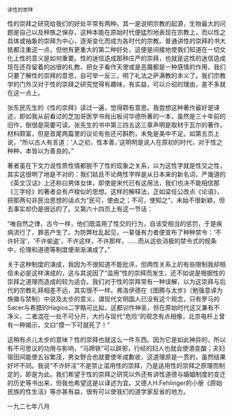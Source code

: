     读性的崇拜 

   性的崇拜之研究给我们的好处平常有两种。其一是说明宗教的起源，生物最大的问题是自己以及种族之保存，这种本能在原始时代便猛烈地表现在宗教上，而以性之具体或抽象的崇拜为中心，逐渐变化而成为各时代的宗教。普通讲性的崇拜的书大抵都注重这一点，但他有更重大的第二种好处，这便是间接地使我们知道在一切文化上性的意义是如何重要。性的迷信造成那种庄严的崇拜，也就是这性的迷信造成现在还存留着的凶很的礼教，把女子看作天使或是恶魔都是一种感情的作用，我们只要了解性的崇拜的意思，自可举一反三，明了礼法之萨满教的本义了。我们宗教学的门外汉对于性的崇拜之研究觉得有趣味，有实益，可以介绍的理由，差不多就在这一点上。

   张东民先生的《性的崇拜》读过一遍，觉得颇有意思。我尝想这种著作最好是译述，即如我从前看过的芝加哥医学书局出板诃华德所著的一本，虽然是三十年前的旧作，倒很是简要可读。张先生的书中第三四五这三章声明是取材于瓦尔的著作，材料颇富，但是首尾两篇里的议论有些还可斟酌，未免是美中不足。如第五页上说，“所以古人有言道：‘人之初，性本善，’这明明是说人在原初的时代，对于性之种种，本皆以为善良的。”

   著者虽在下文力说性质性情都脱不了性的现象之关系，以为这性字就是性交之性，其实这很明了地是不对的：我们姑且不论两性字样是从日本来的新名词，严幾道的《英文汉诂》上还称曰男体女体，即使是宋代已有这用法，我们也决不能相信那《三字经》的著者会有卢梭似的思想。这样的解释法，正如梁任公改点《论语》，把那两句非民治思想的话点为“民可，使由之；不可，使知之”，未始不很新颖，但去事实却仍是很远的了。又第六十四页上有这一节话：

   “唯自然之律，古今一样，他们既滥用了性交的行为，自该受相当的惩罚，于是疾病流行了，罪恶产生了。为防弊杜乱起见，一辈强有力者便宣布了种种禁令：‘不许奸淫’，‘不许偷盗’，不许这样，不许那样，……而从这些消极的禁令式的规条中，伦理和道德等制度便渐渐演成了。”

   关于这种制度的演成，我因为不很知道不能批评，但两性关系上的有些限制我却相信未必是这样演成的，这与其说因了“滥用”性的崇拜而发生，还不如说是根据性的崇拜之道理而造成的较为适合。我们对于性的崇拜常有一种误解，以为这崇拜与后代的宗教礼拜相差不远，其实很不一样。弗洛伊德在《图腾与太步》（勉强意译为族徽与禁制）中说及太步的意义，谓现代文明国人已没有这个观念，只有罗马的Sacer与希腊的Hagios二字略可比拟，这都训作神圣，但在原始时代这又兼有不净义，二者混在一处不可分开，大约与现代“危险”的观念有点相像，北京电杆上曾有一种揭示，文曰“摸一下可就死了！”

   这稍有点儿太步的意味？性的崇拜也就这么一件东西。因为它是如此神异的，所以有不可思议的功用与影响，“马蹄铁”可以辟邪，行经的妇人也就会使酒变酸；夫妇宿田间能使五谷繁茂，男女野合也就要使年成歉收，这道理原是一贯的，虽然结果好坏不同。我说“不许奸淫”不是禁止滥用性的崇拜，乃是适用性的崇拜之原理而制定的，即是为此。我们希望于性的崇拜之研究以外还有讲性道德与婚姻制度的变迁的历史等书出来，但我也希望这是以译述为宜。又德人H.Fehlinger的小册《原始民族的性生活》等亦甚有益，很有可以使我们的道学家反省的地方。

   一九二七年八月

